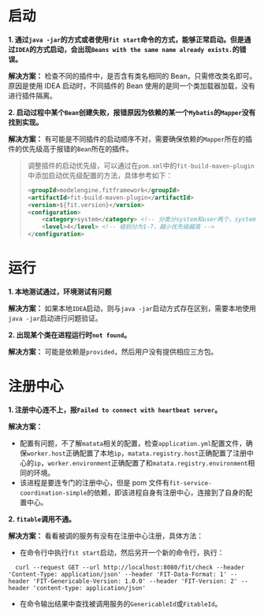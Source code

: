 # 启动

**1. 通过`java -jar`的方式或者使用`fit start`命令的方式，能够正常启动。但是通过`IDEA`的方式启动，会出现`Beans with the same name already exists.`的错误。**

**解决方案：** 检查不同的插件中，是否含有类名相同的 Bean，只需修改类名即可。原因是使用 IDEA 启动时，不同插件的 Bean 使用的是同一个类加载器加载，没有进行插件隔离。

**2. 启动过程中某个`Bean`创建失败，报错原因为依赖的某一个`Mybatis`的`Mapper`没有找到实现。**

**解决方案：** 有可能是不同插件的启动顺序不对，需要确保依赖的`Mapper`所在的插件的优先级高于报错的`Bean`所在的插件。

> 调整插件的启动优先级，可以通过在`pom.xml`中的`fit-build-maven-plugin`中添加启动优先级配置的方法，具体参考如下：
>
> ```xml
> <groupId>modelengine.fitframework</groupId>
> <artifactId>fit-build-maven-plugin</artifactId>
> <version>${fit.version}</version>
> <configuration>
>     <category>system</category> <!-- 分类分system和user两个，system优先于user -->
>     <level>4</level> <!-- 级别分为1-7，越小优先级越高 -->
> </configuration>
> ```

# 运行

**1. 本地测试通过，环境测试有问题**

**解决方案：** 如果本地`IDEA`启动，则与`java -jar`启动方式存在区别，需要本地使用`java -jar`启动进行问题验证。

**2. 出现某个类在进程运行时`not found`。**

**解决方案：** 可能是依赖是`provided`，然后用户没有提供相应三方包。

# 注册中心

**1. 注册中心连不上，报`Failed to connect with heartbeat server`。**

**解决方案：**

- 配置有问题，不了解`matata`相关的配置，检查`application.yml`配置文件，确保`worker.host`正确配置了本地`ip`，`matata.registry.host`正确配置了注册中心的`ip`，`worker.environment`正确配置了和`matata.registry.environment`相同的环境。
- 该进程是要连专门的注册中心，但是 pom 文件有`fit-service-coordination-simple`的依赖，即该进程自身有注册中心，连接到了自身的配置中心。

**2. `fitable`调用不通。**

**解决方案：**
看看被调的服务有没有在注册中心注册，具体方法：
- 在命令行中执行`fit start`启动，然后另开一个新的命令行，执行：
```
  curl --request GET --url http://localhost:8080/fit/check --header 'Content-Type: application/json' --header 'FIT-Data-Format: 1' --header 'FIT-Genericable-Version: 1.0.0' --header 'FIT-Version: 2' --header 'content-type: application/json'
```
- 在命令输出结果中查找被调用服务的`GenericableId`或`FitableId`。
